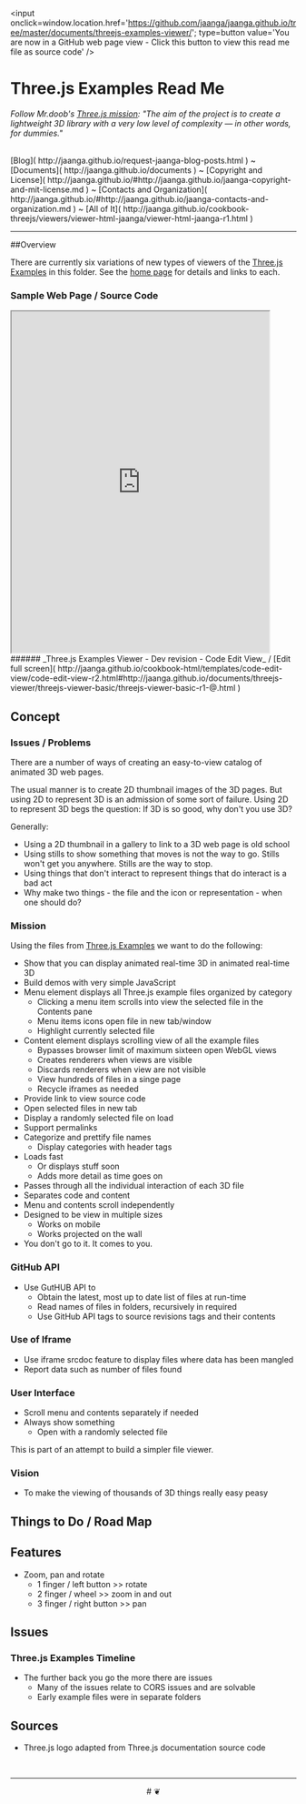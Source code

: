 <span id=topp style=display:none; >[You are now in a GitHub source code view - click this link to view this read me file as a web page]( http://jaanga.github.io/documents/threejs-examples-viewer/ "View file as a web page." ) </span>
<input onclick=window.location.href='https://github.com/jaanga/jaanga.github.io/tree/master/documents/threejs-examples-viewer/'; type=button value='You are now in a GitHub web page view - Click this button to view this read me file as source code' />


Three.js Examples Read Me
===


_Follow Mr.doob's [Three.js mission]( https://github.com/mrdoob/three.js/blob/master/README.md ): "The aim of the project is to create a lightweight 3D library with a very low level of complexity — in other words, for dummies."_

<br>
[Blog]( http://jaanga.github.io/request-jaanga-blog-posts.html )
~ [Documents]( http://jaanga.github.io/documents ) 
~ [Copyright and License]( http://jaanga.github.io/#http://jaanga.github.io/jaanga-copyright-and-mit-license.md ) 
~ [Contacts and Organization]( http://jaanga.github.io/#http://jaanga.github.io/jaanga-contacts-and-organization.md ) 
~ [All of It]( http://jaanga.github.io/cookbook-threejs/viewers/viewer-html-jaanga/viewer-html-jaanga-r1.html ) 

***



##Overview

There are currently six variations of new types of viewers of the [Three.js Examples]( http://mrdoob.github.io/three.js/examples/ ) in this folder. See the [home page]( http://jaanga.github.io/documents/threejs-examples/ ) 
for details and links to each.

<!--
### [Three.js Examples Rover - Full Screen - Dev]( http://jaanga.github.io/documents/threejs-examples/threejs-examples-rover/dev/index.html )

* Tries to break new ground with the user experience of viewing Three.js example files


### [Three.js Examples Viewer - Full Screen - Dev]( http://jaanga.github.io/documents/threejs-examples/threejs-examples-viewer/dev/index.html )

* Tracks closely the features in [Three.js Examples]( http://mrdoob.github.io/three.js/examples/ )
	* But does load a random example on load
-->


### Sample Web Page / Source Code

<iframe class=ifr src=http://jaanga.github.io/cookbook-html/templates/code-edit-view/code-edit-view-r2.html#http://jaanga.github.io/documents/threejs-viewer/threejs-viewer-basic/threejs-viewer-basic-r1-@.html width=90% height=600px ></iframe>  
###### _Three.js Examples Viewer - Dev revision - Code Edit View_ /  [Edit full screen]( http://jaanga.github.io/cookbook-html/templates/code-edit-view/code-edit-view-r2.html#http://jaanga.github.io/documents/threejs-viewer/threejs-viewer-basic/threejs-viewer-basic-r1-@.html )


## Concept

### Issues / Problems
<!--

The general format is an adaptation of the ideas developed in Alexander's _et al_ [A Pattern Language]( https://books.google.com/books?id=hwAHmktpk5IC&pg=PR10#v=onepage&q&f=false ) - as sammarized on page 10.

Each pattern describes a problem which occurs over and over again in our environment, and then describes the core of the solution to that problem, in such a way that you can use this solution a million times over, without ever doing it the same way twice.

patterns are descriptions of common problems and proposal for the solutions that can be used repeatedly every time the problem is encountered and producing an different outcome.

-->

There are a number of ways of creating an easy-to-view catalog of animated 3D web pages.

The usual manner is to create 2D thumbnail images of the 3D pages. 
But using 2D to represent 3D is an admission of some sort of failure.
Using 2D to represent 3D begs the question: If 3D is so good, why don't you use 3D?

Generally:
* Using a 2D thumbnail in a gallery to link to a 3D web page is old school
* Using stills to show something that moves is not the way to go. Stills won't get you anywhere. Stills are the way to stop.
* Using things that don't interact to represent things that do interact is a bad act
* Why make two things - the file and the icon or representation - when one should do?

### Mission
<!-- a statement of a rationale, applicable now as well as in the future -->

Using the files from [Three.js Examples]( http://mrdoob.github.io/three.js/examples/ ) we want to do the following:

* Show that you can display animated real-time 3D in animated real-time 3D
* Build demos with very simple JavaScript
* Menu element displays all Three.js example files organized by category
	* Clicking a menu item scrolls into view the selected file in the Contents pane
	* Menu items icons open file in new tab/window
	* Highlight currently selected file
* Content element displays scrolling view of all the example files
	* Bypasses browser limit of maximum sixteen open WebGL views
	* Creates renderers when views are visible
	* Discards renderers when view are not visible
	* View hundreds of files in a singe page
	* Recycle iframes as needed
* Provide link to view source code
* Open selected files in new tab
* Display a randomly selected file on load
* Support permalinks
* Categorize and prettify file names
	* Display categories with header tags
* Loads fast
	* Or displays stuff soon
	* Adds more detail as time goes on
* Passes through all the individual interaction of each 3D file
* Separates code and content
* Menu and contents scroll independently
* Designed to be view in multiple sizes
	* Works on mobile
	* Works projected on the wall
* You don't go to it. It comes to you.

### GitHub API

* Use GutHUB API to
	* Obtain the latest, most up to date list of files at run-time
	* Read names of files in folders, recursively in required
	* Use GitHub API tags to source revisions tags and their contents


### Use of Iframe

* Use iframe srcdoc feature to display files where data has been mangled
* Report data such as number of files found

### User Interface

* Scroll menu and contents separately if needed
* Always show something
	* Open with a randomly selected file

This is part of an attempt to build a simpler file viewer.


<!--
The second message is a bit more complicated. 

Don't go there and come back, go there and come back. Make the 'there' come to you.

The first statement refers to a list of hyperlinks whee in order to see of the referenced pages you must click the link. go to that page, 
then click on the return button, do back to the original page and then click on the next hyperlink
-->

### Vision
<!--  a descriptive picture of a desired future state -->

* To make the viewing of thousands of 3D things really easy peasy

## Things to Do / Road Map


## Features

* Zoom, pan and rotate
	* 1 finger / left button >> rotate
	* 2 finger / wheel >> zoom in and out
	* 3 finger / right button >> pan


## Issues

### Three.js Examples Timeline

* The further back you go the more there are issues
	* Many of the issues relate to CORS issues and are solvable
	* Early example files were in separate folders

## Sources

* Three.js logo adapted from Three.js documentation source code

<br>

***

<center title="dingbat" >
# <a href=javascript:topp.scrollIntoView(); style=text-decoration:none; > ❦ </a>
</center>

